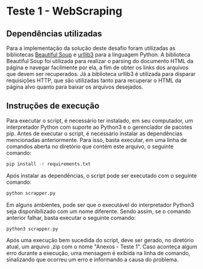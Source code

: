 # Teste 1 - WebScraping

## Dependências utilizadas

Para a implementação da solução deste desafio foram utilizadas as bibliotecas [Beautiful Soup](https://www.crummy.com/software/BeautifulSoup/) e [urllib3](https://urllib3.readthedocs.io/en/stable) para a linguagem Python. A biblioteca Beautiful Soup foi utilizada para realizar o parsing do documento HTML da página e navegar facilmente por ela, a fim de obter os links dos arquivos que devem ser recuperados. Já a biblioteca urllib3 é utilizada para disparar requisições HTTP, que são utilizadas tanto para recuperar o HTML da página alvo quanto para baixar os arquivos desejados.

## Instruções de execução

Para executar o script, é necessário ter instalado, em seu computador, um
interpretador Python com suporte ao Python3 e o gerenciador de pacotes
pip. Antes de executar o script, é necessário instalar as dependências mencionadas anteriormente. Para isso, basta executar, em uma linha de comandos aberta no diretório que contém este arquivo, o seguinte comando:

```bash
pip install -r requirements.txt
```

Após instalar as dependências, o script pode ser executado com o seguinte comando:

```bash
python scrapper.py
```

Em alguns ambientes, pode ser que o executável do interpretador Python3 seja disponibilizado com um nome diferente. Sendo assim, se o comando anterior falhar, basta executar o seguinte comando:

```bash
python3 scrapper.py
```

Após uma execução bem sucedida do script, deve ser gerado, no diretório atual, um arquivo .zip com o nome "Anexos - Teste 1". Caso aconteça algum erro durante a execução, uma mensagem é exibida na linha de comando, sinalizando que ocorreu um erro e informando a causa do problema.

